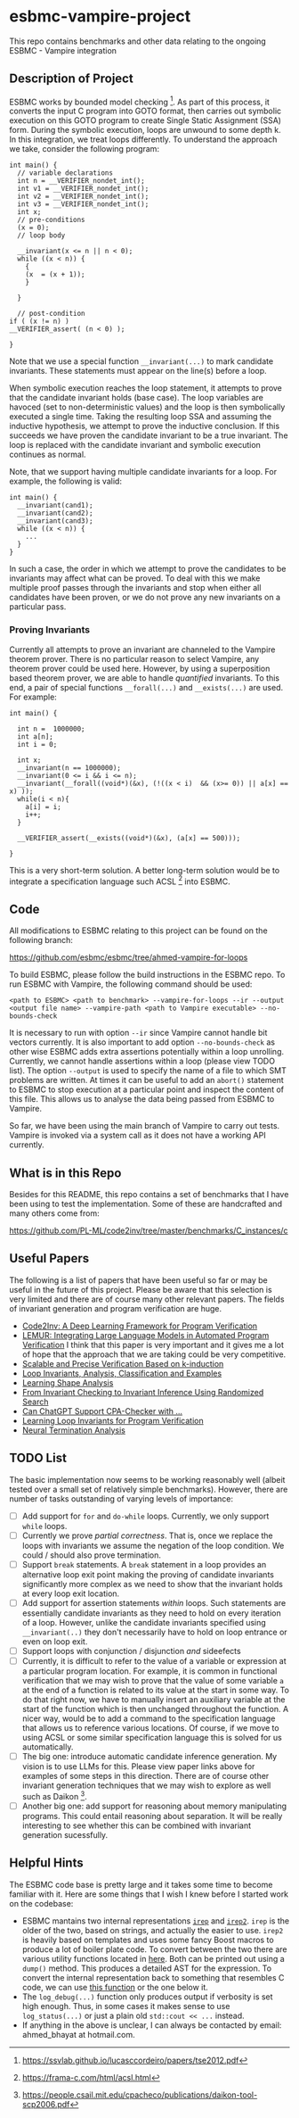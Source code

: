 # esbmc-vampire-project
This repo contains benchmarks and other data relating to the ongoing ESBMC - Vampire integration

## Description of Project

ESBMC works by bounded model checking [^1]. As part of this process, it converts the input C program into GOTO format, then carries out symbolic execution on this GOTO program to create Single Static Assignment (SSA) form. During the symbolic execution, loops are unwound to some depth k. In this integration, we  treat loops differently. To understand the approach we take, consider the following program:

```
int main() {
  // variable declarations
  int n = __VERIFIER_nondet_int();
  int v1 = __VERIFIER_nondet_int();
  int v2 = __VERIFIER_nondet_int();
  int v3 = __VERIFIER_nondet_int();
  int x;
  // pre-conditions
  (x = 0);
  // loop body

  __invariant(x <= n || n < 0);  
  while ((x < n)) {
    {
    (x  = (x + 1));
    }

  }

  // post-condition
if ( (x != n) )
__VERIFIER_assert( (n < 0) );

}
```

Note that we use a special function `__invariant(...)` to mark candidate invariants. These statements must appear on the line(s) before a loop.

When symbolic execution reaches the loop statement, it attempts to prove that the candidate invariant holds (base case). The loop variables are havoced (set to non-deterministic values) and the loop is then symbolically executed a single time. Taking the resulting loop SSA and assuming the inductive hypothesis, we attempt to prove the inductive conclusion. If this succeeds we have proven the candidate invariant to be a true invariant. The loop is replaced with the candidate invariant and symbolic execution continues as normal. 

Note, that we support having multiple candidate invariants for a loop. For example, the following is valid:

```
int main() {
  __invariant(cand1);
  __invariant(cand2);
  __invariant(cand3); 
  while ((x < n)) {
    ...
  }
}
```

In such a case, the order in which we attempt to prove the candidates to be invariants may affect what can be proved. To deal with this we make multiple proof passes through the invariants and stop when either all candidates have been proven, or we do not prove any new invariants on a particular pass.

### Proving Invariants

Currently all attempts to prove an invariant are channeled to the Vampire theorem prover. There is no particular reason to select Vampire, any theorem prover could be used here. However, by using a superposition based theorem prover, we are able to handle *quantified* invariants. To this end, a pair of special functions `__forall(...)` and `__exists(...)` are used. For example:

```
int main() {

  int n =  1000000;
  int a[n];  
  int i = 0;

  int x; 
  __invariant(n == 1000000);
  __invariant(0 <= i && i <= n);
  __invariant(__forall((void*)(&x), (!((x < i)  && (x>= 0)) || a[x] == x) ));
  while(i < n){
    a[i] = i;
    i++;
  }

  __VERIFIER_assert(__exists((void*)(&x), (a[x] == 500)));

}
```

This is a very short-term solution. A better long-term solution would be to integrate a specification language such ACSL [^2] into ESBMC.

## Code 

All modifications to ESBMC relating to this project can be found on the following branch:

https://github.com/esbmc/esbmc/tree/ahmed-vampire-for-loops

To build ESBMC, please follow the build instructions in the ESBMC repo. To run ESBMC with Vampire, the following command should be used:

```
<path to ESBMC> <path to benchmark> --vampire-for-loops --ir --output <output file name> --vampire-path <path to Vampire executable> --no-bounds-check
```

It is necessary to run with option `--ir` since Vampire cannot handle bit vectors currently. It is also important to add option `--no-bounds-check` as other wise ESBMC adds extra assertions potentially within a loop unrolling. Currently, we cannot handle assertions within a loop (please view TODO list). The option `--output` is used to specify the name of a file to which SMT problems are written. At times it can be useful to add an `abort()` statement to ESBMC to stop execution at a particular point and inspect the content of this file. This allows us to analyse the data being passed from ESBMC to Vampire.

So far, we have been using the main branch of Vampire to carry out tests. Vampire is invoked via a system call as it does not have a working API currently. 

## What is in this Repo

Besides for this README, this repo contains a set of benchmarks that I have been using to test the implementation. Some of these are handcrafted and many others come from:

https://github.com/PL-ML/code2inv/tree/master/benchmarks/C_instances/c

## Useful Papers

The following is a list of papers that have been useful so far or may be useful in the future of this project. Please be aware that this selection is very limited and there are of course many other relevant papers. The fields of invariant generation and program verification are huge.

+ [Code2Inv: A Deep Learning Framework for Program Verification](https://link.springer.com/chapter/10.1007/978-3-030-53291-8_9)
+ [LEMUR: Integrating Large Language Models in Automated Program Verification](https://arxiv.org/pdf/2310.04870.pdf) I think that this paper is very important and it gives me a lot of hope that the approach that we are taking could be very competitive.
+ [Scalable and Precise Verification Based on k-induction](https://eprints.soton.ac.uk/433530/1/Final_Thesis.pdf)
+ [Loop Invariants, Analysis, Classification and Examples](https://se.inf.ethz.ch/~meyer/publications/methodology/invariants.pdf)
+ [Learning Shape Analysis](https://link.springer.com/content/pdf/10.1007/978-3-319-66706-5_4.pdf)
+ [From Invariant Checking to Invariant Inference Using Randomized Search](https://theory.stanford.edu/~aiken/publications/papers/cav14.pdf)
+ [Can ChatGPT Support CPA-Checker with ...](https://cpa.sosy-lab.org/2023/slides/full-talk-1.pdf)
+ [Learning Loop Invariants for Program Verification](https://papers.nips.cc/paper/2018/file/65b1e92c585fd4c2159d5f33b5030ff2-Paper.pdf)
+ [Neural Termination Analysis](https://arxiv.org/abs/2102.03824)

## TODO List

The basic implementation now seems to be working reasonably well (albeit tested over a small set of relatively simple benchmarks). However, there are number of tasks outstanding of varying levels of importance:

- [ ] Add support for `for` and `do-while` loops. Currently, we only support `while` loops.
- [ ] Currently we prove *partial correctness*. That is, once we replace the loops with invariants we assume the negation of the loop condition. We could / should also prove termination.
- [ ] Support `break` statements. A `break` statement in a loop provides an alternative loop exit point making the proving of candidate invariants significantly more complex as we need to show that the invariant holds at every loop exit location.
- [ ] Add support for assertion statements *within* loops. Such statements are essentially candidate invariants as they need to hold on every iteration of a loop. However, unlike the candidate invariants specified using `__invariant(..)` they don't necessarily have to hold on loop entrance or even on loop exit.
- [ ] Support loops with conjunction / disjunction *and* sideefects
- [ ] Currently, it is difficult to refer to the value of a variable or expression at a particular program location. For example, it is common in functional verification that we may wish to prove that the value of some variable `a` at the end of a function is related to its value at the start in some way. To do that right now, we have to manually insert an auxiliary variable at the start of the function which is then unchanged throughout the function. A nicer way, would be to add a command to the specification language that allows us to reference various locations. Of course, if we move to using ACSL or some similar specification language this is solved for us automatically.
- [ ] The big one: introduce automatic candidate inference generation. My vision is to use LLMs for this. Please view paper links above for examples of some steps in this direction. There are of course other invariant generation techniques that we may wish to explore as well such as Daikon [^3].
- [ ] Another big one: add support for reasoning about memory manipulating programs. This could entail reasoning about separation. It will be really interesting to see whether this can be combined with invariant generation sucessfully.

## Helpful Hints

The ESBMC code base is pretty large and it takes some time to become familiar with it. Here are some things that I wish I knew before I started work on the codebase:

+ ESBMC mantains two internal representations [`irep`](https://github.com/esbmc/esbmc/blob/7ddb6251fa7c851800b768ed97922af9dbf321df/src/util/irep.h#L35) and [`irep2`](https://github.com/esbmc/esbmc/blob/7ddb6251fa7c851800b768ed97922af9dbf321df/src/irep2/irep2.h#L176). `irep` is the older of the two, based on strings, and actually the easier to use. `irep2` is heavily based on templates and uses some fancy Boost macros to produce a lot of boiler plate code. To convert between the two there are various utility functions located in [here](https://github.com/esbmc/esbmc/blob/7ddb6251fa7c851800b768ed97922af9dbf321df/src/util/migrate.h#L1). Both can be printed out using a `dump()` method. This produces a detailed AST for the expression. To convert the internal representation back to something that resembles C code, we can use [this function](https://github.com/esbmc/esbmc/blob/7ddb6251fa7c851800b768ed97922af9dbf321df/src/langapi/language_util.h#L18) or the one below it.
+ The `log_debug(...)` function only produces output if verbosity is set high enough. Thus, in some cases it makes sense to use `log_status(...)` or just a plain old `std::cout << ...` instead.
+ If anything in the above is unclear, I can always be contacted by email: ahmed_bhayat at hotmail.com.
 
[^1]: https://ssvlab.github.io/lucasccordeiro/papers/tse2012.pdf
[^2]: https://frama-c.com/html/acsl.html
[^3]: https://people.csail.mit.edu/cpacheco/publications/daikon-tool-scp2006.pdf
